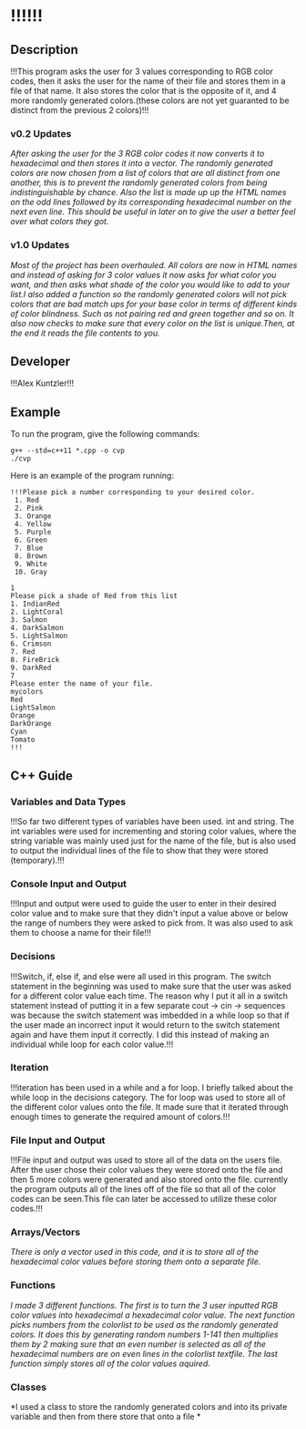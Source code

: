 # !!!!!!

## Description

!!!This program asks the user for 3 values corresponding to RGB color codes, then it asks the user for the name of their file and stores them in a file of that name. It also stores the color that is the opposite of it, and 4 more randomly generated colors.(these colors are not yet guaranted to be distinct from the previous 2 colors)!!!

### v0.2 Updates

*After asking the user for the 3 RGB color codes it now converts it to hexadecimal and then stores it into a vector. The randomly generated colors are now chosen from a list of colors that are all distinct from one another, this is to prevent the randomly generated colors from being indistinguishable by chance. Also the list is made up up the HTML names on the odd lines followed by its corresponding hexadecimal number on the next even line. This should be useful in later on to give the user a better feel over what colors they got.*

### v1.0 Updates

*Most of the project has been overhauled. All colors are now in HTML names and instead of asking for 3 color values it now asks for what color you want, and then asks what shade of the color you would like to add to your list.I also added a function so the randomly generated colors will not pick colors that are bad match ups for your base color in terms of different kinds of color blindness. Such as not pairing red and green together and so on. It also now checks to make sure that every color on the list is unique.Then, at the end it reads the file contents to you.*



## Developer

!!!Alex Kuntzler!!!

## Example

To run the program, give the following commands:

```
g++ --std=c++11 *.cpp -o cvp
./cvp
```

Here is an example of the program running:

```
!!!Please pick a number corresponding to your desired color. 
 1. Red 
 2. Pink 
 3. Orange 
 4. Yellow 
 5. Purple 
 6. Green 
 7. Blue 
 8. Brown 
 9. White 
 10. Gray 

1
Please pick a shade of Red from this list
1. IndianRed
2. LightCoral
3. Salmon
4. DarkSalmon
5. LightSalmon
6. Crimson
7. Red
8. FireBrick
9. DarkRed
7
Please enter the name of your file.
mycolors
Red
LightSalmon
Orange
DarkOrange
Cyan
Tomato
!!!
```

## C++ Guide

### Variables and Data Types

!!!So far two different types of variables have been used. int and string. The int variables were used for incrementing and storing color values, where the string variable was mainly used just for the name of the file, but is also used to output the individual lines of the file to show that they were stored (temporary).!!!

### Console Input and Output

!!!Input and output were used to guide the user to enter in their desired color value and to make sure that they didn't input a value above or below the range of numbers they were asked to pick from. It was also used to ask them to choose a name for their file!!!

### Decisions

!!!Switch, if, else if, and else were all used in this program. The switch statement in the beginning was used to make sure that the user was asked for a different color value each time. The reason why I put it all in a switch statement instead of putting it in a few separate cout -> cin -> sequences was because the switch statement was imbedded in a while loop so that if the user made an incorrect input it would return to the switch statement again and have them input it correctly. I did this instead of making an individual while loop for each color value.!!!

### Iteration

!!!iteration has been used in a while and a for loop. I briefly talked about the while loop in the decisions category. The for loop was used to store all of the different color values onto the file. It made sure that it iterated through enough times to generate the required amount of colors.!!!

### File Input and Output

!!!File input and output was used to store all of the data on the users file. After the user chose their color values they were stored onto the file and then 5 more colors were generated and also stored onto the file. currently the program outputs all of the lines off of the file so that all of the color codes can be seen.This file can later be accessed to utilize these color codes.!!!

### Arrays/Vectors

*There is only a vector used in this code, and it is to store all of the hexadecimal color values before storing them onto a separate file.*

### Functions

*I made 3 different functions. The first is to turn the 3 user inputted RGB color values into hexadecimal a hexadecimal color value. The next function picks numbers from the colorlist to be used as the randomly generated colors. It does this by generating random numbers 1-141 then multiplies them by 2 making sure that an even number is selected as all of the hexadecimal numbers are on even lines in the colorlist textfile. The last function simply stores all of the color values aquired.*

### Classes

*I used a class to store the randomly generated colors and into its private variable and then from there store that onto a file *

